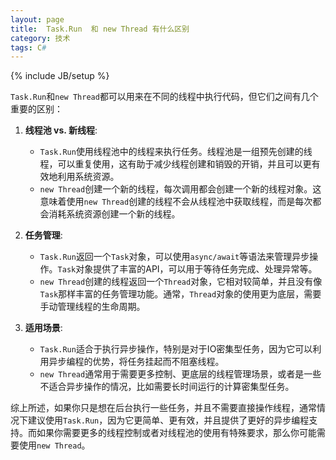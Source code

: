 ```yaml
---
layout: page
title:  Task.Run  和 new Thread 有什么区别
category: 技术
tags: C#
---
```

{% include JB/setup %}

`Task.Run`和`new Thread`都可以用来在不同的线程中执行代码，但它们之间有几个重要的区别：

1. **线程池 vs. 新线程**:
   - `Task.Run`使用线程池中的线程来执行任务。线程池是一组预先创建的线程，可以重复使用，这有助于减少线程创建和销毁的开销，并且可以更有效地利用系统资源。
   - `new Thread`创建一个新的线程，每次调用都会创建一个新的线程对象。这意味着使用`new Thread`创建的线程不会从线程池中获取线程，而是每次都会消耗系统资源创建一个新的线程。

2. **任务管理**:
   - `Task.Run`返回一个`Task`对象，可以使用`async/await`等语法来管理异步操作。`Task`对象提供了丰富的API，可以用于等待任务完成、处理异常等。
   - `new Thread`创建的线程返回一个`Thread`对象，它相对较简单，并且没有像`Task`那样丰富的任务管理功能。通常，`Thread`对象的使用更为底层，需要手动管理线程的生命周期。

3. **适用场景**:
   - `Task.Run`适合于执行异步操作，特别是对于IO密集型任务，因为它可以利用异步编程的优势，将任务挂起而不阻塞线程。
   - `new Thread`通常用于需要更多控制、更底层的线程管理场景，或者是一些不适合异步操作的情况，比如需要长时间运行的计算密集型任务。

综上所述，如果你只是想在后台执行一些任务，并且不需要直接操作线程，通常情况下建议使用`Task.Run`，因为它更简单、更有效，并且提供了更好的异步编程支持。而如果你需要更多的线程控制或者对线程池的使用有特殊要求，那么你可能需要使用`new Thread`。
